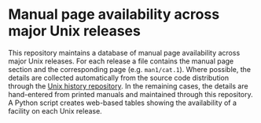 # Manual page availability across major Unix releases
This repository maintains a database of manual page availability
across major Unix releases.
For each release a file contains the manual page section and the
corresponding page (e.g. `man1/cat.1`).
Where possible, the details are collected automatically from the source
code distribution through the
[Unix history repository](https://github.com/dspinellis/unix-history-repo).
In the remaining cases, the details are hand-entered from printed
manuals and maintained through this repository.
A Python script creates web-based tables showing the availability
of a facility on each Unix release.

